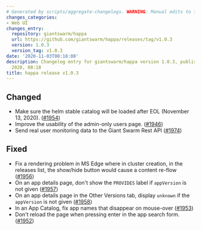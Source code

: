 ```yaml
---
# Generated by scripts/aggregate-changelogs. WARNING: Manual edits to this files will be overwritten.
changes_categories:
- Web UI
changes_entry:
  repository: giantswarm/happa
  url: https://github.com/giantswarm/happa/releases/tag/v1.0.3
  version: 1.0.3
  version_tag: v1.0.3
date: '2020-11-03T08:18:08'
description: Changelog entry for giantswarm/happa version 1.0.3, published on 03 November
  2020, 08:18
title: happa release v1.0.3
---
```


## Changed

- Make sure the helm stable catalog will be loaded after EOL (November 13, 2020). ([#1954](https://github.com/giantswarm/happa/pull/1954))
- Improve the usability of the admin-only users page. ([#1946](https://github.com/giantswarm/happa/pull/1946))
- Send real user monitoring data to the Giant Swarm Rest API ([#1974](https://github.com/giantswarm/happa/pull/1974))

## Fixed

- Fix a rendering problem in MS Edge where in cluster creation, in the releases list, the show/hide button would cause a content re-flow ([#1956](https://github.com/giantswarm/happa/pull/1956))
- On an app details page, don't show the `PROVIDES` label if `appVersion` is not given ([#1957](https://github.com/giantswarm/happa/pull/1957))
- On an app details page in the Other Versions tab, display `unknown` if the `appVersion` is not given ([#1958](https://github.com/giantswarm/happa/pull/1958))
- In an App Catalog, fix app names that disappear on mouse-over ([#1953](https://github.com/giantswarm/happa/pull/1953))
- Don't reload the page when pressing enter in the app search form. ([#1952](https://github.com/giantswarm/happa/pull/1952))

